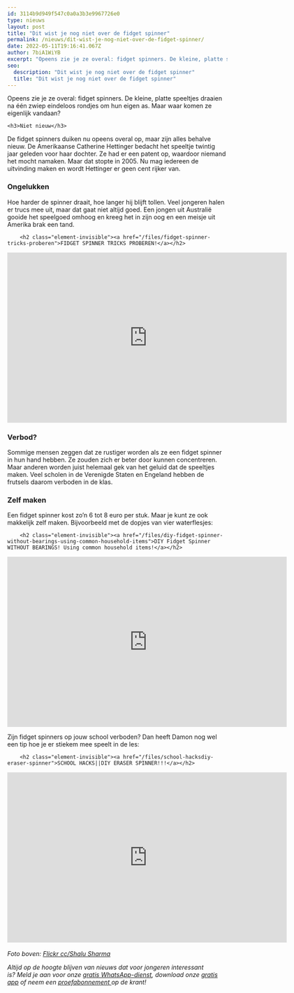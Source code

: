 ```yaml
---
id: 3114b9d949f547c0a0a3b3e9967726e0
type: nieuws
layout: post
title: "Dit wist je nog niet over de fidget spinner"
permalink: /nieuws/dit-wist-je-nog-niet-over-de-fidget-spinner/
date: 2022-05-11T19:16:41.067Z
author: 7biA1WiYB
excerpt: "Opeens zie je ze overal: fidget spinners. De kleine, platte speeltjes draaien na één zwiep eindeloos rondjes om hun eigen as. Maar waar komen ze eigenlijk vandaan?  "
seo:
  description: "Dit wist je nog niet over de fidget spinner"
  title: "Dit wist je nog niet over de fidget spinner"
---
```

Opeens zie je ze overal: fidget spinners. De kleine, platte speeltjes draaien na één zwiep eindeloos rondjes om hun eigen as. Maar waar komen ze eigenlijk vandaan?  

    <h3>Niet nieuw</h3>
<p>De fidget spinners duiken nu opeens overal op, maar zijn alles behalve nieuw. De Amerikaanse Catherine Hettinger bedacht het speeltje twintig jaar geleden voor haar dochter. Ze had er een patent op, waardoor niemand het mocht namaken. Maar dat stopte in 2005. Nu mag iedereen de uitvinding maken en wordt Hettinger er geen cent rijker van.</p>
<h3>Ongelukken</h3>
<p>Hoe harder de spinner draait, hoe langer hij blijft tollen. Veel jongeren halen er trucs mee uit, maar dat gaat niet altijd goed. Een jongen uit Australië gooide het speelgoed omhoog en kreeg het in zijn oog en een meisje uit Amerika brak een tand.</p>
<p><div class="media media-element-container media-default"><div id="file-417189" class="file file-video file-video-youtube">

        <h2 class="element-invisible"><a href="/files/fidget-spinner-tricks-proberen">FIDGET SPINNER TRICKS PROBEREN!</a></h2>
    
  
  <div class="content">
    <div class="media-youtube-video file media-element file-default media-youtube-1">
  <iframe class="media-youtube-player" width="640" height="390" title="FIDGET SPINNER TRICKS PROBEREN!" src="https://www.youtube.com/embed/UQlhiE3t_vM?wmode=opaque&controls=" name="FIDGET SPINNER TRICKS PROBEREN!" frameborder="0" allowfullscreen="">Video van FIDGET SPINNER TRICKS PROBEREN!</iframe>
</div>
  </div>

  
</div>
</div>
<h3>Verbod?</h3>
<p>Sommige mensen zeggen dat ze rustiger worden als ze een fidget spinner in hun hand hebben. Ze zouden zich er beter door kunnen concentreren. Maar anderen worden juist helemaal gek van het geluid dat de speeltjes maken. Veel scholen in de Verenigde Staten en Engeland hebben de frutsels daarom verboden in de klas.</p>
<h3>Zelf maken</h3>
<p>Een fidget spinner kost zo’n 6 tot 8 euro per stuk. Maar je kunt ze ook makkelijk zelf maken. Bijvoorbeeld met de dopjes van vier waterflesjes:</p>
<p><div class="media media-element-container media-default"><div id="file-417190" class="file file-video file-video-youtube">

        <h2 class="element-invisible"><a href="/files/diy-fidget-spinner-without-bearings-using-common-household-items">DIY Fidget Spinner WITHOUT BEARINGS! Using common household items!</a></h2>
    
  
  <div class="content">
    <div class="media-youtube-video file media-element file-default media-youtube-2">
  <iframe class="media-youtube-player" width="640" height="390" title="DIY Fidget Spinner WITHOUT BEARINGS! Using common household items!" src="https://www.youtube.com/embed/F8wAkfgsZLY?wmode=opaque&controls=" name="DIY Fidget Spinner WITHOUT BEARINGS! Using common household items!" frameborder="0" allowfullscreen="">Video van DIY Fidget Spinner WITHOUT BEARINGS! Using common household items!</iframe>
</div>
  </div>

  
</div>
</div>
<p>Zijn fidget spinners op jouw school verboden? Dan heeft Damon nog wel een tip hoe je er stiekem mee speelt in de les:</p>
<p><div class="media media-element-container media-default"><div id="file-417191" class="file file-video file-video-youtube">

        <h2 class="element-invisible"><a href="/files/school-hacksdiy-eraser-spinner">SCHOOL HACKS||DIY ERASER SPINNER!!!</a></h2>
    
  
  <div class="content">
    <div class="media-youtube-video file media-element file-default media-youtube-3">
  <iframe class="media-youtube-player" width="640" height="390" title="SCHOOL HACKS||DIY ERASER SPINNER!!!" src="https://www.youtube.com/embed/LdnfgG2kKBI?wmode=opaque&controls=" name="SCHOOL HACKS||DIY ERASER SPINNER!!!" frameborder="0" allowfullscreen="">Video van SCHOOL HACKS||DIY ERASER SPINNER!!!</iframe>
</div>
  </div>

  
</div>
</div><br><em>Foto boven: <a href="https://www.flickr.com/photos/shalusharma/34108749340/" target="_blank">Flickr cc/Shalu Sharma</a></em>
<p><em>Altijd op de hoogte blijven van nieuws dat voor jongeren interessant is? Meld je aan voor onze <a href="https://7dagen.netlify.app/whatsapp">gratis WhatsApp-dienst</a>, download onze <a href="https://7dagen.netlify.app/app">gratis app</a> of neem een <a href="https://abonneren.sevendays.nl/abonneren/abonnementen/ae/artikel">proefabonnement </a>op de krant!</em></p>  
